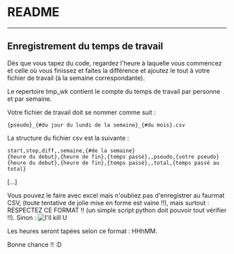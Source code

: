 # README
---------------

## Enregistrement du temps de travail

Dès que vous tapez du code, regardez l'heure à laquelle vous commencez et 
celle où vous finissez et faites la différence et ajoutez le tout à votre
fichier de travail (à la semaine correspondante).

Le repertoire tmp_wk contient le compte du temps de travail par personne
et par semaine.

Votre fichier de travail doit se nommer comme suit : 
```
{pseudo}_{#du jour du lundi de la semaine}_{#du mois}.csv
```

La structure du fichier csv est la suivante :

```
start,stop,diff,,semaine,{#de la semaine}
{heure du debut},{heure de fin},{temps passé},,pseudo,{votre pseudo}
{heure du debut},{heure de fin},{temps passé},,total,{temps passé au total}
```

[...]

Vous pouvez le faire avec excel mais n'oubliez pas d'enregistrer au faurmat CSV,
(toute tentative de jolie mise en forme est vaine !!), mais surtout :
RESPECTEZ CE FORMAT !! (un simple script python doit pouvoir tout vérifier !!).
Sinon : ![I'll kill U](https://49.media.tumblr.com/fd91818a4115abd165d39161f9fe9c54/tumblr_mpoow0IEM71qkq4j4o1_500.gif)

Les heures seront tapées selon ce format : HHhMM.

Bonne chance !! :D